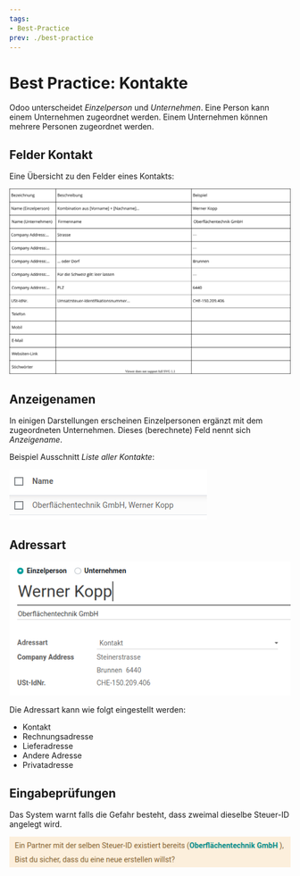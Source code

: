```yaml
---
tags:
- Best-Practice
prev: ./best-practice
---
```

# Best Practice: Kontakte

Odoo unterscheidet *Einzelperson* und *Unternehmen*. Eine Person kann einem Unternehmen zugeordnet werden. Einem Unternehmen können mehrere Personen zugeordnet werden.

## Felder Kontakt

Eine Übersicht zu den Felder eines Kontakts:

![Kontakte Felder](assets/Best%20Practice%20Kontakte%20Felder.svg)

## Anzeigenamen

In einigen Darstellungen erscheinen Einzelpersonen ergänzt mit dem zugeordneten Unternehmen. Dieses (berechnete) Feld nennt sich *Anzeigename*.

Beispiel Ausschnitt *Liste aller Kontakte*:

![Kontakte Anzeigename](assets/Best%20Practice%20Kontakte%20Anzeigename.png)

## Adressart

![Kontakte Adressart](assets/Best%20Practice%20Kontakte%20Adressart.png)

Die Adressart kann wie folgt eingestellt werden:
- Kontakt
- Rechnungsadresse
- Lieferadresse
- Andere Adresse
- Privatadresse

## Eingabeprüfungen

Das System warnt falls die Gefahr besteht, dass zweimal dieselbe Steuer-ID angelegt wird.

![Kontakte Warnung doppelte Steuer-ID](assets/Best%20Practice%20Kontakte%20Warnung%20doppelte%20Steuer-ID.png)